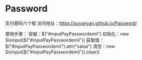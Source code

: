 # Password
支付密码六个框
访问地址：https://suyanyan.github.io/Password/

使用步骤：
容器：$("#inputPayPasswordemil")
初始化：new Sixinput($("#inputPayPasswordemil"))
获取值：$("#inputPayPasswordemil").attr("value")
清空：new Sixinput($("#inputPayPasswordemil")).clear()
